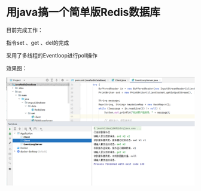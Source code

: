 # 用java搞一个简单版Redis数据库

目前完成工作：

指令set 、get 、del的完成

采用了多线程的Eventloop进行poll操作

效果图：

![image-20240111114931035](./img/image-20240111114931035.png)
